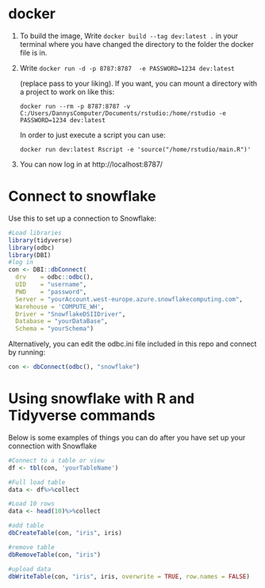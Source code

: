 # docker
1. To build the image, Write ```docker build --tag dev:latest .``` in your terminal where you have changed the directory to the folder the docker file is in.
   
2. Write ```docker run -d -p 8787:8787  -e PASSWORD=1234 dev:latest``` 

    (replace pass to your liking). If you want, you can mount a directory with a project to work on like this: 

    ```docker run --rm -p 8787:8787 -v C:/Users/DannysComputer/Documents/rstudio:/home/rstudio -e PASSWORD=1234 dev:latest```

    In order to just execute a script you can use:

    ```docker 
    docker run dev:latest Rscript -e 'source("/home/rstudio/main.R")' 
    ```
   
3. You can now log in at
http://localhost:8787/

# Connect to snowflake
Use this to set up a connection to Snowflake:
```r
#Load libraries
library(tidyverse)
library(odbc)
library(DBI)
#log in
con <- DBI::dbConnect(
  drv    = odbc::odbc(), 
  UID    = "username", 
  PWD    = "password", 
  Server = "yourAccount.west-europe.azure.snowflakecomputing.com",
  Warehouse = 'COMPUTE_WH',
  Driver = "SnowflakeDSIIDriver",
  Database = "yourDataBase",
  Schema = "yourSchema")
```
Alternatively, you can edit the odbc.ini file included in this repo and connect by running:

```r
con <- dbConnect(odbc(), "snowflake")
```
# Using snowflake with R and Tidyverse commands
Below is some examples of things you can do after you have set up your connection with Snowflake

```r
#Connect to a table or view
df <- tbl(con, 'yourTableName')

#Full load table
data <- df%>%collect

#Load 10 rows
data <- head(10)%>%collect

#add table
dbCreateTable(con, "iris", iris)

#remove table
dbRemoveTable(con, "iris")

#upload data
dbWriteTable(con, "iris", iris, overwrite = TRUE, row.names = FALSE)